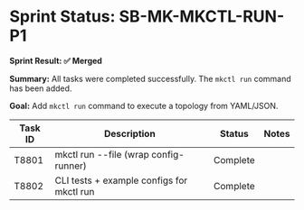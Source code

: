 # Sprint Status: SB-MK-MKCTL-RUN-P1

**Sprint Result: ✅ Merged**

**Summary:** All tasks were completed successfully. The `mkctl run` command has been added.

**Goal:** Add `mkctl run` command to execute a topology from YAML/JSON.

| Task ID | Description                               | Status    | Notes |
|---------|-------------------------------------------|-----------|-------|
| T8801   | mkctl run --file <config> (wrap config-runner) | Complete  |       |
| T8802   | CLI tests + example configs for mkctl run   | Complete  |       |
